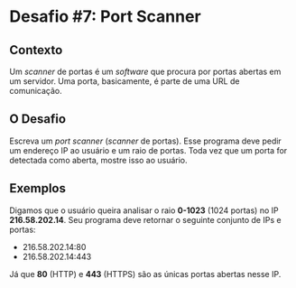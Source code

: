 # Desafio #7: Port Scanner

## Contexto

Um *scanner* de portas é um *software* que procura por portas abertas em um servidor. Uma porta, basicamente, é parte de uma URL de comunicação.

## O Desafio

Escreva um *port scanner* (*scanner* de portas). Esse programa deve pedir um endereço IP ao usuário e um raio de portas. Toda vez que um porta for detectada como aberta, mostre isso ao usuário.

## Exemplos

Digamos que o usuário queira analisar o raio **0-1023** (1024 portas) no IP **216.58.202.14**. Seu programa deve retornar o seguinte conjunto de IPs e portas:

- 216.58.202.14:80
- 216.58.202.14:443

Já que **80** (HTTP) e **443** (HTTPS) são as únicas portas abertas nesse IP.